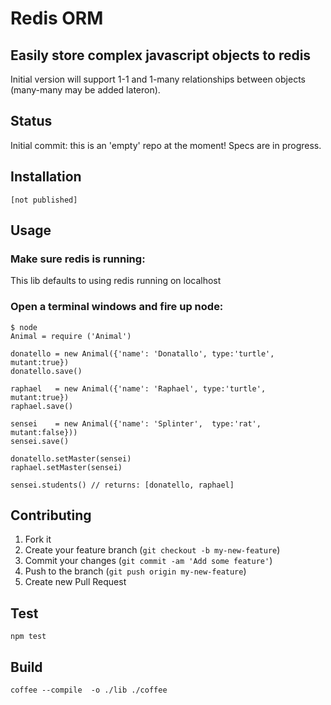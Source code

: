 # Redis ORM 

## Easily store complex javascript objects to redis
Initial version will support 1-1 and 1-many relationships between objects (many-many may be added lateron).

## Status
Initial commit: this is an 'empty' repo at the moment!
Specs are in progress.

## Installation

    [not published]

## Usage

### Make sure redis is running:
This lib defaults to using redis running on localhost

### Open a terminal windows and fire up node:
    $ node
    Animal = require ('Animal')

    donatello = new Animal({'name': 'Donatallo', type:'turtle', mutant:true})
    donatello.save()

    raphael   = new Animal({'name': 'Raphael', type:'turtle', mutant:true})
    raphael.save()

    sensei    = new Animal({'name': 'Splinter',  type:'rat', mutant:false}))
    sensei.save()

    donatello.setMaster(sensei)
    raphael.setMaster(sensei)

    sensei.students() // returns: [donatello, raphael]

## Contributing

1. Fork it
2. Create your feature branch (`git checkout -b my-new-feature`)
3. Commit your changes (`git commit -am 'Add some feature'`)
4. Push to the branch (`git push origin my-new-feature`)
5. Create new Pull Request

## Test

    npm test

## Build

    coffee --compile  -o ./lib ./coffee

